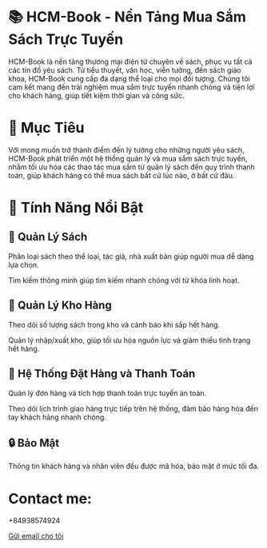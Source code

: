 <!DOCTYPE html>
<html>
<head></head>
<body>

<h1>📚 HCM-Book - Nền Tảng Mua Sắm Sách Trực Tuyến</h1>
<p>HCM-Book là nền tảng thương mại điện tử chuyên về sách, phục vụ tất cả các tín đồ yêu sách. Từ tiểu thuyết, văn học, viễn tưởng, đến sách giáo khoa, HCM-Book cung cấp đa dạng thể loại cho mọi đối tượng. Chúng tôi cam kết mang đến trải nghiệm mua sắm trực tuyến nhanh chóng và tiện lợi cho khách hàng, giúp tiết kiệm thời gian và công sức.</p>

<h1>🌟 Mục Tiêu</h1>
<p>Với mong muốn trở thành điểm đến lý tưởng cho những người yêu sách, HCM-Book phát triển một hệ thống quản lý và mua sắm sách trực tuyến, nhằm tối ưu hóa các thao tác mua sắm từ quản lý sách đến quy trình thanh toán, giúp khách hàng có thể mua sách bất cứ lúc nào, ở bất cứ đâu.</p>

<h1></h1>
<p></p>

<h1>🔑 Tính Năng Nổi Bật</h1>
<h2>📖 Quản Lý Sách</h2>
<p>Phân loại sách theo thể loại, tác giả, nhà xuất bản giúp người mua dễ dàng lựa chọn.</p>
<p>Tìm kiếm thông minh giúp tìm kiếm nhanh chóng với từ khóa linh hoạt.</p>
<h2>🏬 Quản Lý Kho Hàng</h2>
<p>Theo dõi số lượng sách trong kho và cảnh báo khi sắp hết hàng.</p>
<p>Quản lý nhập/xuất kho, giúp tối ưu hóa nguồn lực và giảm thiểu tình trạng hết hàng.</p>
<h2>🛒 Hệ Thống Đặt Hàng và Thanh Toán</h2>
<p>Quản lý đơn hàng và tích hợp thanh toán trực tuyến an toàn.</p>
<p>Theo dõi lịch trình giao hàng trực tiếp trên hệ thống, đảm bảo hàng hóa đến tay khách hàng nhanh chóng.</p>
<h2>🔒 Bảo Mật</h2>
<p>Thông tin khách hàng và nhân viên đều được mã hóa, bảo mật ở mức tối đa.</p>
<h1>Contact me:</h1>
<p>+84938574924</p>
<a href="mailto:tukie04022004@gmail.com">Gửi email cho tôi</a>
</body>
</html>
